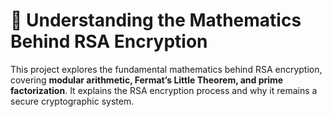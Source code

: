 # 🔐 Understanding the Mathematics Behind RSA Encryption  
This project explores the fundamental mathematics behind RSA encryption, covering **modular arithmetic, Fermat’s Little Theorem, and prime factorization**. It explains the RSA encryption process and why it remains a secure cryptographic system.  
